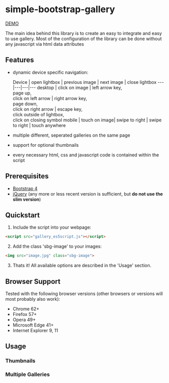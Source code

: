 # simple-bootstrap-gallery

[DEMO](https://kritten.org/demo/simple-bootstrap-gallery)

The main idea behind this library is to create an easy to integrate and easy to use gallery. 
Most of the configuration of the library can be done without any javascript via html data attributes 

## Features
* dynamic device specific navigation:
    
    Device | open lightbox | previous image | next image | close lightbox
    ---|---|---|---
    desktop | click on image | left arrow key, <br/> page up, <br/> click on left arrow | right arrow key, <br/> page down, <br/> click on right arrow | escape key, <br/> click outside of lightbox, <br/> click on closing symbol
    mobile | touch on image| swipe to right | swipe to right | touch anywhere
* multiple different, seperated galleries on the same page
* support for optional thumbnails
* every necessary html, css and javascript code is contained within the script

## Prerequisites
* [Bootstrap 4](https://getbootstrap.com/)
* [jQuery](https://jquery.com/) (any more or less recent version is sufficient, but **do not use the slim version**)

## Quickstart
1. Include the script into your webpage:
```html
<script src="gallery_es5script.js"></script>
```
2. Add the class 'sbg-image' to your images:
```html
<img src="image.jpg" class="sbg-image">
```
3. Thats it! All available options are described in the 'Usage' section.

## Browser Support
Tested with the following browser versions (other browsers or versions will most probably also work):
* Chrome 62+
* Firefox 57+
* Opera 49+
* Microsoft Edge 41+
* Internet Explorer 9, 11

## Usage
### Thumbnails
### Multiple Galleries